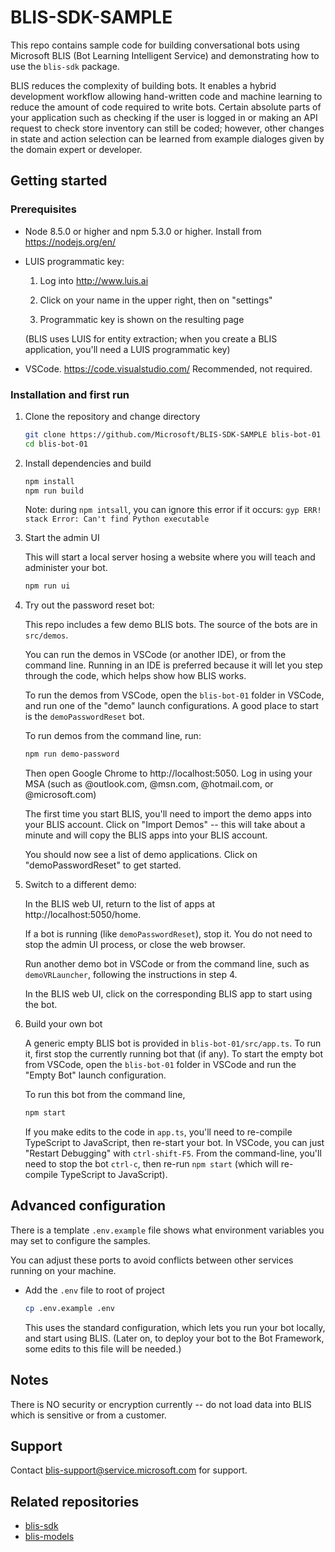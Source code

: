 # BLIS-SDK-SAMPLE

This repo contains sample code for building conversational bots using Microsoft BLIS (Bot Learning Intelligent Service) and demonstrating how to use the `blis-sdk` package.

BLIS reduces the complexity of building bots.  It enables a hybrid development workflow allowing hand-written code and machine learning to reduce the amount of code required to write bots.  Certain absolute parts of your application such as checking if the user is logged in or making an API request to check store inventory can still be coded; however, other changes in state and action selection can be learned from example dialoges given by the domain expert or developer.

## Getting started

### Prerequisites

- Node 8.5.0 or higher and npm 5.3.0 or higher.  Install from https://nodejs.org/en/
  
- LUIS programmatic key:

  1. Log into http://www.luis.ai

  2. Click on your name in the upper right, then on "settings"

  3. Programmatic key is shown on the resulting page

  (BLIS uses LUIS for entity extraction; when you create a BLIS
  application, you'll need a LUIS programmatic key)

- VSCode.  https://code.visualstudio.com/  Recommended, not required.

### Installation and first run

1. Clone the repository and change directory

    ```bash
    git clone https://github.com/Microsoft/BLIS-SDK-SAMPLE blis-bot-01
    cd blis-bot-01
    ```

2. Install dependencies and build

    ```bash
    npm install
    npm run build
    ```

    Note: during `npm intsall`, you can ignore this error if it occurs: `gyp ERR! stack Error: Can't find Python executable`

3. Start the admin UI

    This will start a local server hosing a website where you will teach and administer your bot.

    ```bash
    npm run ui
    ```

3. Try out the password reset bot:

    This repo includes a few demo BLIS bots.  The source of the bots are in `src/demos`.
    
    You can run the demos in VSCode (or another IDE), or from the command line.  Running in an IDE is preferred because it will let you step through the code, which helps show how BLIS works.
    
    To run the demos from VSCode, open the `blis-bot-01` folder in VSCode, and run one of the "demo" launch configurations.  A good place to start is the `demoPasswordReset` bot.

    To run demos from the command line, run:

    ```bash
    npm run demo-password
    ```

    Then open Google Chrome to http://localhost:5050.  Log in using your MSA (such as @outlook.com, @msn.com, @hotmail.com, or @microsoft.com)

    The first time you start BLIS, you'll need to import the demo apps into your BLIS account.  Click on "Import Demos" -- this will take about a minute and will copy the BLIS apps into your BLIS account.  

    You should now see a list of demo applications.  Click on "demoPasswordReset" to get started.

4. Switch to a different demo:

    In the BLIS web UI, return to the list of apps at http://localhost:5050/home.
    
    If a bot is running (like `demoPasswordReset`), stop it.  You do not need to stop the admin UI process, or close the web browser.

    Run another demo bot in VSCode or from the command line, such as `demoVRLauncher`, following the instructions in step 4.  

    In the BLIS web UI, click on the corresponding BLIS app to start using the bot.

5. Build your own bot

    A generic empty BLIS bot is provided in ``blis-bot-01/src/app.ts``.  To run it, first stop the currently running bot that (if any).  To start the empty bot from VSCode, open the `blis-bot-01` folder in VSCode and run the "Empty Bot" launch configuration.  

    To run this bot from the command line,

    ```bash
    npm start
    ```

    If you make edits to the code in `app.ts`, you'll need to re-compile TypeScript to JavaScript, then re-start your bot.  In VSCode, you can just "Restart Debugging" with `ctrl-shift-F5`. From the command-line, you'll need to stop the bot `ctrl-c`, then re-run `npm start` (which will re-compile TypeScript to JavaScript).

## Advanced configuration

There is a template `.env.example` file shows what environment variables you may set to configure the samples.

You can adjust these ports to avoid conflicts between other services running on your machine.

- Add the `.env` file to root of project

    ```bash
    cp .env.example .env
    ```

    This uses the standard configuration, which lets you run your bot locally, and start using BLIS.  (Later on, to deploy your bot to the Bot Framework, some edits to this file will be needed.)

## Notes

There is NO security or encryption currently -- do not load data into BLIS which is sensitive or from a customer.

## Support

Contact blis-support@service.microsoft.com for support.

## Related repositories

- [blis-sdk](https://github.com/Microsoft/BLIS-SDK)
- [blis-models](https://github.com/Microsoft/BLIS-MODELS)
